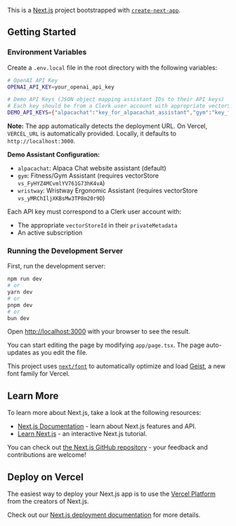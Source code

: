 This is a [Next.js](https://nextjs.org) project bootstrapped with [`create-next-app`](https://nextjs.org/docs/app/api-reference/cli/create-next-app).

## Getting Started

### Environment Variables

Create a `.env.local` file in the root directory with the following variables:

```bash
# OpenAI API Key
OPENAI_API_KEY=your_openai_api_key

# Demo API Keys (JSON object mapping assistant IDs to their API keys)
# Each key should be from a Clerk user account with appropriate vectorStoreId in privateMetadata
DEMO_API_KEYS={"alpacachat":"key_for_alpacachat_assistant","gym":"key_for_gym_assistant","wristway":"key_for_wristway_assistant"}
```

**Note:** The app automatically detects the deployment URL. On Vercel, `VERCEL_URL` is automatically provided. Locally, it defaults to `http://localhost:3000`.

**Demo Assistant Configuration:**

- `alpacachat`: Alpaca Chat website assistant (default)
- `gym`: Fitness/Gym Assistant (requires vectorStore `vs_FyHYZ4MCvmlYV761G73hK4vA`)
- `wristway`: Wristway Ergonomic Assistant (requires vectorStore `vs_yMRChIljXKBsMw3TP8m20r9D`)

Each API key must correspond to a Clerk user account with:

- The appropriate `vectorStoreId` in their `privateMetadata`
- An active subscription

### Running the Development Server

First, run the development server:

```bash
npm run dev
# or
yarn dev
# or
pnpm dev
# or
bun dev
```

Open [http://localhost:3000](http://localhost:3000) with your browser to see the result.

You can start editing the page by modifying `app/page.tsx`. The page auto-updates as you edit the file.

This project uses [`next/font`](https://nextjs.org/docs/app/building-your-application/optimizing/fonts) to automatically optimize and load [Geist](https://vercel.com/font), a new font family for Vercel.

## Learn More

To learn more about Next.js, take a look at the following resources:

- [Next.js Documentation](https://nextjs.org/docs) - learn about Next.js features and API.
- [Learn Next.js](https://nextjs.org/learn) - an interactive Next.js tutorial.

You can check out [the Next.js GitHub repository](https://github.com/vercel/next.js) - your feedback and contributions are welcome!

## Deploy on Vercel

The easiest way to deploy your Next.js app is to use the [Vercel Platform](https://vercel.com/new?utm_medium=default-template&filter=next.js&utm_source=create-next-app&utm_campaign=create-next-app-readme) from the creators of Next.js.

Check out our [Next.js deployment documentation](https://nextjs.org/docs/app/building-your-application/deploying) for more details.
